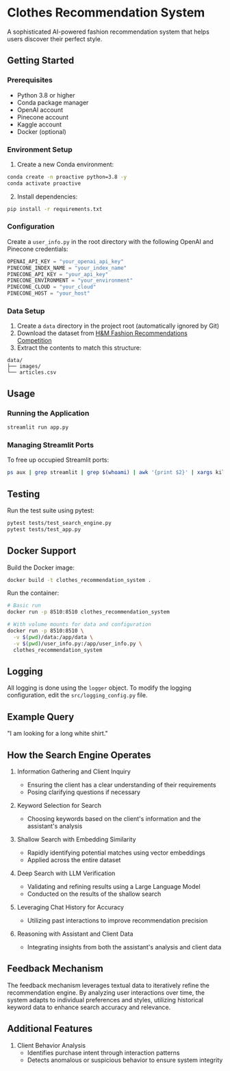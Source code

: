 # Clothes Recommendation System

A sophisticated AI-powered fashion recommendation system that helps users discover their perfect style.

## Getting Started

### Prerequisites

- Python 3.8 or higher
- Conda package manager
- OpenAI account
- Pinecone account
- Kaggle account
- Docker (optional)


### Environment Setup

1. Create a new Conda environment:
```bash
conda create -n proactive python=3.8 -y
conda activate proactive
```

2. Install dependencies:
```bash
pip install -r requirements.txt
```

### Configuration

Create a `user_info.py` in the root directory with the following OpenAI and Pinecone credentials:
```python
OPENAI_API_KEY = "your_openai_api_key"
PINECONE_INDEX_NAME = "your_index_name"
PINECONE_API_KEY = "your_api_key"
PINECONE_ENVIRONMENT = "your_environment"
PINECONE_CLOUD = "your_cloud"
PINECONE_HOST = "your_host"
```

### Data Setup

1. Create a `data` directory in the project root (automatically ignored by Git)
2. Download the dataset from [H&M Fashion Recommendations Competition](https://www.kaggle.com/competitions/h-and-m-personalized-fashion-recommendations/data)
3. Extract the contents to match this structure:
```
data/
├── images/
└── articles.csv
```

## Usage

### Running the Application
```bash
streamlit run app.py
```

### Managing Streamlit Ports
To free up occupied Streamlit ports:
```bash
ps aux | grep streamlit | grep $(whoami) | awk '{print $2}' | xargs kill -9
```

## Testing

Run the test suite using pytest:
```bash
pytest tests/test_search_engine.py
pytest tests/test_app.py
```

## Docker Support

Build the Docker image:
```bash
docker build -t clothes_recommendation_system .
```

Run the container:
```bash
# Basic run
docker run -p 8510:8510 clothes_recommendation_system

# With volume mounts for data and configuration
docker run -p 8510:8510 \
  -v $(pwd)/data:/app/data \
  -v $(pwd)/user_info.py:/app/user_info.py \
  clothes_recommendation_system
```

## Logging

All logging is done using the `logger` object. To modify the logging configuration, edit the `src/logging_config.py` file.


## Example Query
"I am looking for a long white shirt."




## How the Search Engine Operates

1. Information Gathering and Client Inquiry
   - Ensuring the client has a clear understanding of their requirements
   - Posing clarifying questions if necessary

2. Keyword Selection for Search
   - Choosing keywords based on the client's information and the assistant's analysis

3. Shallow Search with Embedding Similarity
   - Rapidly identifying potential matches using vector embeddings
   - Applied across the entire dataset

4. Deep Search with LLM Verification
   - Validating and refining results using a Large Language Model
   - Conducted on the results of the shallow search

5. Leveraging Chat History for Accuracy
   - Utilizing past interactions to improve recommendation precision

6. Reasoning with Assistant and Client Data
   - Integrating insights from both the assistant's analysis and client data


## Feedback Mechanism

The feedback mechanism leverages textual data to iteratively refine the recommendation engine. By analyzing user interactions over time, the system adapts to individual preferences and styles, utilizing historical keyword data to enhance search accuracy and relevance.

## Additional Features

1. Client Behavior Analysis
   - Identifies purchase intent through interaction patterns
   - Detects anomalous or suspicious behavior to ensure system integrity


